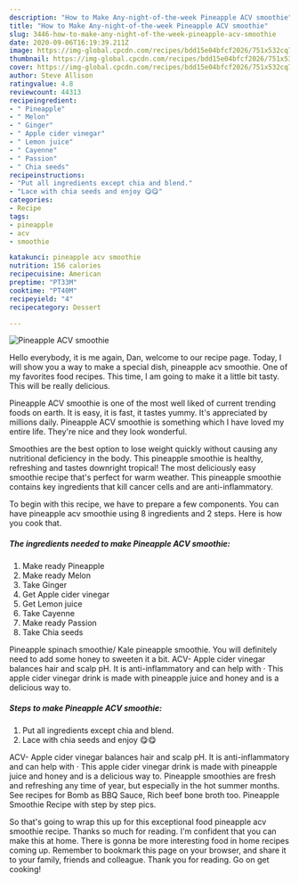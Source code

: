 ```yaml
---
description: "How to Make Any-night-of-the-week Pineapple ACV smoothie"
title: "How to Make Any-night-of-the-week Pineapple ACV smoothie"
slug: 3446-how-to-make-any-night-of-the-week-pineapple-acv-smoothie
date: 2020-09-06T16:19:39.211Z
image: https://img-global.cpcdn.com/recipes/bdd15e04bfcf2026/751x532cq70/pineapple-acv-smoothie-recipe-main-photo.jpg
thumbnail: https://img-global.cpcdn.com/recipes/bdd15e04bfcf2026/751x532cq70/pineapple-acv-smoothie-recipe-main-photo.jpg
cover: https://img-global.cpcdn.com/recipes/bdd15e04bfcf2026/751x532cq70/pineapple-acv-smoothie-recipe-main-photo.jpg
author: Steve Allison
ratingvalue: 4.8
reviewcount: 44313
recipeingredient:
- " Pineapple"
- " Melon"
- " Ginger"
- " Apple cider vinegar"
- " Lemon juice"
- " Cayenne"
- " Passion"
- " Chia seeds"
recipeinstructions:
- "Put all ingredients except chia and blend."
- "Lace with chia seeds and enjoy 😋😋"
categories:
- Recipe
tags:
- pineapple
- acv
- smoothie

katakunci: pineapple acv smoothie 
nutrition: 156 calories
recipecuisine: American
preptime: "PT33M"
cooktime: "PT40M"
recipeyield: "4"
recipecategory: Dessert

---
```



![Pineapple ACV smoothie](https://img-global.cpcdn.com/recipes/bdd15e04bfcf2026/751x532cq70/pineapple-acv-smoothie-recipe-main-photo.jpg)

Hello everybody, it is me again, Dan, welcome to our recipe page. Today, I will show you a way to make a special dish, pineapple acv smoothie. One of my favorites food recipes. This time, I am going to make it a little bit tasty. This will be really delicious.

Pineapple ACV smoothie is one of the most well liked of current trending foods on earth. It is easy, it is fast, it tastes yummy. It's appreciated by millions daily. Pineapple ACV smoothie is something which I have loved my entire life. They're nice and they look wonderful.

Smoothies are the best option to lose weight quickly without causing any nutritional deficiency in the body. This pineapple smoothie is healthy, refreshing and tastes downright tropical! The most deliciously easy smoothie recipe that&#39;s perfect for warm weather. This pineapple smoothie contains key ingredients that kill cancer cells and are anti-inflammatory.


To begin with this recipe, we have to prepare a few components. You can have pineapple acv smoothie using 8 ingredients and 2 steps. Here is how you cook that.

<!--inarticleads1-->

##### The ingredients needed to make Pineapple ACV smoothie:

1. Make ready  Pineapple
1. Make ready  Melon
1. Take  Ginger
1. Get  Apple cider vinegar
1. Get  Lemon juice
1. Take  Cayenne
1. Make ready  Passion
1. Take  Chia seeds


Pineapple spinach smoothie/ Kale pineapple smoothie. You will definitely need to add some honey to sweeten it a bit. ACV- Apple cider vinegar balances hair and scalp pH. It is anti-inflammatory and can help with · This apple cider vinegar drink is made with pineapple juice and honey and is a delicious way to. 

<!--inarticleads2-->

##### Steps to make Pineapple ACV smoothie:

1. Put all ingredients except chia and blend.
1. Lace with chia seeds and enjoy 😋😋


ACV- Apple cider vinegar balances hair and scalp pH. It is anti-inflammatory and can help with · This apple cider vinegar drink is made with pineapple juice and honey and is a delicious way to. Pineapple smoothies are fresh and refreshing any time of year, but especially in the hot summer months. See recipes for Bomb as BBQ Sauce, Rich beef bone broth too. Pineapple Smoothie Recipe with step by step pics. 

So that's going to wrap this up for this exceptional food pineapple acv smoothie recipe. Thanks so much for reading. I'm confident that you can make this at home. There is gonna be more interesting food in home recipes coming up. Remember to bookmark this page on your browser, and share it to your family, friends and colleague. Thank you for reading. Go on get cooking!
